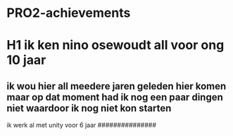 # PRO2-achievements
 
H1
ik ken nino osewoudt all voor ong 10 jaar
===============
ik wou hier all meedere jaren geleden hier komen maar op
dat moment had ik nog een paar dingen niet waardoor ik nog niet kon starten
---------------
ik werk al met unity voor 6 jaar
###############